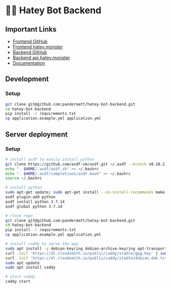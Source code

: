 # 🤬🤖 Hatey Bot Backend

## Important Links

- [Frontend GitHub](https://github.com/pandermatt/hatey-bot-frontend)
- [Frontend hatey.monster](https://hatey.monster)
- [Backend GitHub](https://github.com/pandermatt/hatey-bot-backend)
- [Backend api.hatey.monster](https://api.hatey.monster)
- [Documentation](https://www.overleaf.com/project/633592679211c2009c8bce96)


## Development

### Setup

```bash
git clone git@github.com:pandermatt/hatey-bot-backend.git
cd hatey-bot-backend
pip install -r requirements.txt
cp application.example.yml application.yml
```

## Server deployment

### Setup

```bash
# install asdf to easily install python
git clone https://github.com/asdf-vm/asdf.git ~/.asdf --branch v0.10.2
echo ". $HOME/.asdf/asdf.sh" >> ~/.bashrc
echo ". $HOME/.asdf/completions/asdf.bash" >> ~/.bashrc
source ~/.bashrc

# install python
sudo apt-get update; sudo apt-get install --no-install-recommends make build-essential libssl-dev zlib1g-dev libbz2-dev libreadline-dev libsqlite3-dev wget curl llvm libncurses5-dev xz-utils tk-dev libxml2-dev libxmlsec1-dev libffi-dev liblzma-dev
asdf plugin-add python
asdf install python 3.7.14
asdf global python 3.7.14

# clone repo
git clone git@github.com:pandermatt/hatey-bot-backend.git
cd hatey-bot-backend
pip install -r requirements.txt
cp application.example.yml application.yml

# install caddy to serve the app
sudo apt install -y debian-keyring debian-archive-keyring apt-transport-https
curl -1sLf 'https://dl.cloudsmith.io/public/caddy/stable/gpg.key' | sudo gpg --dearmor -o /usr/share/keyrings/caddy-stable-archive-keyring.gpg
curl -1sLf 'https://dl.cloudsmith.io/public/caddy/stable/debian.deb.txt' | sudo tee /etc/apt/sources.list.d/caddy-stable.list
sudo apt update
sudo apt install caddy

# start caddy
caddy start
```